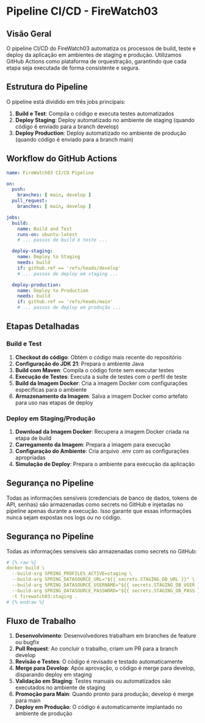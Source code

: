# Pipeline CI/CD - FireWatch03

## Visão Geral

O pipeline CI/CD do FireWatch03 automatiza os processos de build, teste e deploy da aplicação em ambientes de staging e produção. Utilizamos GitHub Actions como plataforma de orquestração, garantindo que cada etapa seja executada de forma consistente e segura.

## Estrutura do Pipeline

O pipeline está dividido em três jobs principais:

1. **Build e Test**: Compila o código e executa testes automatizados
2. **Deploy Staging**: Deploy automatizado no ambiente de staging (quando código é enviado para a branch develop)
3. **Deploy Production**: Deploy automatizado no ambiente de produção (quando código é enviado para a branch main)

## Workflow do GitHub Actions

```yaml
name: FireWatch03 CI/CD Pipeline

on:
  push:
    branches: [ main, develop ]
  pull_request:
    branches: [ main, develop ]

jobs:
  build:
    name: Build and Test
    runs-on: ubuntu-latest
    # ... passos de build e teste ...

  deploy-staging:
    name: Deploy to Staging
    needs: build
    if: github.ref == 'refs/heads/develop'
    # ... passos de deploy em staging ...

  deploy-production:
    name: Deploy to Production
    needs: build
    if: github.ref == 'refs/heads/main'
    # ... passos de deploy em produção ...
```

## Etapas Detalhadas

### Build e Test

1. **Checkout do código**: Obtém o código mais recente do repositório
2. **Configuração do JDK 21**: Prepara o ambiente Java
3. **Build com Maven**: Compila o código fonte sem executar testes
4. **Execução de Testes**: Executa a suíte de testes com o perfil de teste
5. **Build da Imagem Docker**: Cria a imagem Docker com configurações específicas para o ambiente
6. **Armazenamento da Imagem**: Salva a imagem Docker como artefato para uso nas etapas de deploy

### Deploy em Staging/Produção

1. **Download da Imagem Docker**: Recupera a imagem Docker criada na etapa de build
2. **Carregamento da Imagem**: Prepara a imagem para execução
3. **Configuração do Ambiente**: Cria arquivo .env com as configurações apropriadas
4. **Simulação de Deploy**: Prepara o ambiente para execução da aplicação

## Segurança no Pipeline

Todas as informações sensíveis (credenciais de banco de dados, tokens de API, senhas) são armazenadas como secrets no GitHub e injetadas no pipeline apenas durante a execução. Isso garante que essas informações nunca sejam expostas nos logs ou no código.

## Segurança no Pipeline

Todas as informações sensíveis são armazenadas como secrets no GitHub:

```yaml
# {% raw %}
docker build \
  --build-arg SPRING_PROFILES_ACTIVE=staging \
  --build-arg SPRING_DATASOURCE_URL="${{ secrets.STAGING_DB_URL }}" \
  --build-arg SPRING_DATASOURCE_USERNAME="${{ secrets.STAGING_DB_USER }}" \
  --build-arg SPRING_DATASOURCE_PASSWORD="${{ secrets.STAGING_DB_PASS }}" \
  -t firewatch03:staging .
# {% endraw %}
```

## Fluxo de Trabalho

1. **Desenvolvimento**: Desenvolvedores trabalham em branches de feature ou bugfix
2. **Pull Request**: Ao concluir o trabalho, criam um PR para a branch develop
3. **Revisão e Testes**: O código é revisado e testado automaticamente
4. **Merge para Develop**: Após aprovação, o código é merge para develop, disparando deploy em staging
5. **Validação em Staging**: Testes manuais ou automatizados são executados no ambiente de staging
6. **Promoção para Main**: Quando pronto para produção, develop é merge para main
7. **Deploy em Produção**: O código é automaticamente implantado no ambiente de produção
